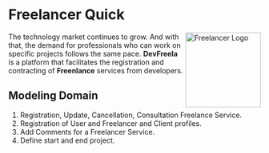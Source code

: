 # Freelancer Quick

<img src="https://raw.githubusercontent.com/willianrsouza/ASP.NET-SPECIALIZATION-CODES/main/images/logo.png" align="right"
     alt="Freelancer Logo" width="150" height="150">

The technology market continues to grow. And with that, the demand for professionals
who can work on specific projects follows the same pace. **DevFreela** is a platform that 
facilitates the registration and contracting of **Freenlance** services from developers.


## Modeling Domain

1. Registration, Update, Cancellation, Consultation Freelance Service.
2. Registration of User and Freelancer and Client profiles.
3. Add Comments for a Freelancer Service.
4. Define start and end project.





